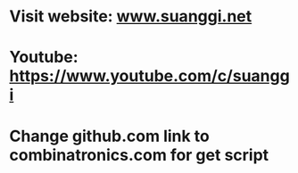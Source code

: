 # Visit website: www.suanggi.net
# Youtube: https://www.youtube.com/c/suanggi
# Change github.com link to combinatronics.com for get script
